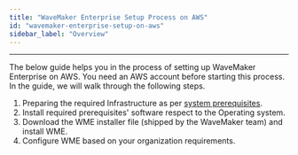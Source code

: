 ```yaml
---
title: "WaveMaker Enterprise Setup Process on AWS"
id: "wavemaker-enterprise-setup-on-aws"
sidebar_label: "Overview"
---
```

---

The below guide helps you in the process of setting up WaveMaker Enterprise on AWS.
You need an AWS account before starting this process.
In the guide, we will walk through the following steps.

1. Preparing the required Infrastructure as per [system prerequisites](/learn/on-premise/prerequisites).
2. Install required prerequisites' software respect to the Operating system.
3. Download the WME installer file (shipped by the WaveMaker team) and install WME.
4. Configure WME based on your organization requirements.
